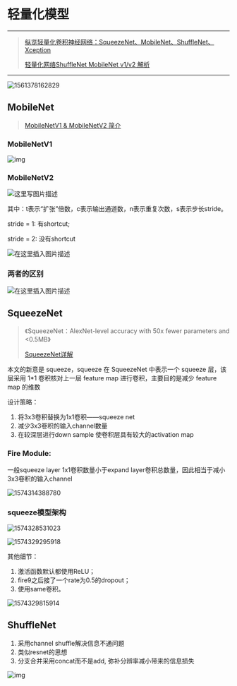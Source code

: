 

# 轻量化模型

---

> [纵览轻量化卷积神经网络：SqueezeNet、MobileNet、ShuffleNet、Xception](<https://www.jiqizhixin.com/articles/2018-01-08-6>)
>
> [轻量化网络ShuffleNet MobileNet v1/v2 解析](<https://zhuanlan.zhihu.com/p/35405071>)
>
> 

---

![1561378162829](assets/1561378162829.png)



## MobileNet

> [MobileNetV1 & MobileNetV2 简介](<https://blog.csdn.net/mzpmzk/article/details/82976871>)

### MobileNetV1

![img](assets/20190802165214128.png)

### MobileNetV2

![这里写图片描述](assets/20180123092315204.png)

其中：t表示“扩张”倍数，c表示输出通道数，n表示重复次数，s表示步长stride。



stride = 1: 有shortcut;  

stride = 2: 没有shortcut



![在这里插入图片描述](assets/20181011141302981)

### 两者的区别

![在这里插入图片描述](assets/20181011145544730)

## SqueezeNet

> 《SqueezeNet：AlexNet-level accuracy with 50x fewer parameters and <0.5MB》
>
> [SqueezeNet详解](<https://zhuanlan.zhihu.com/p/49465950>)

本文的新意是 squeeze，squeeze 在 SqueezeNet 中表示一个 squeeze 层，该层采用 1*1 卷积核对上一层 feature map 进行卷积，主要目的是减少 feature map 的维数



设计策略：

1. 将3x3卷积替换为1x1卷积——squeeze net
2. 减少3x3卷积的输入channel数量
3. 在较深层进行down sample 使卷积层具有较大的activation map



### Fire Module:

一般squeeze layer 1x1卷积数量小于expand layer卷积总数量，因此相当于减小3x3卷积的输入channel

![1574314388780](assets/1574314388780.png)

### squeeze模型架构



![1574328531023](assets/1574328531023.png)



![1574329295918](assets/1574329295918.png)



其他细节：

1. 激活函数默认都使用ReLU；
2. fire9之后接了一个rate为0.5的dropout；
3. 使用same卷积。

![1574329815914](assets/1574329815914.png)

## ShuffleNet

1. 采用channel shuffle解决信息不通问题
2. 类似resnet的思想
3. 分支合并采用concat而不是add, 弥补分辨率减小带来的信息损失

![img](assets/u=2430062348,1372704461&fm=173&s=C0F4A977111341CE5EE539CE02007033&w=640&h=370&img.JPEG)